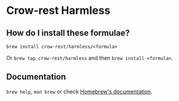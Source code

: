 # Crow-rest Harmless

## How do I install these formulae?

`brew install crow-rest/harmless/<formula>`

Or `brew tap crow-rest/harmless` and then `brew install <formula>`.

## Documentation

`brew help`, `man brew` or check [Homebrew's documentation](https://docs.brew.sh).
